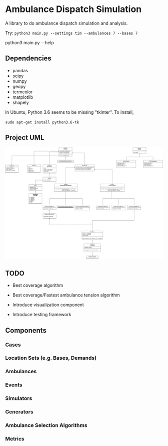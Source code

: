 # Ambulance Dispatch Simulation

A library to do ambulance dispatch simulation and analysis.

Try: `python3 main.py --settings tim --ambulances 7 --bases 7`

python3 main.py --help

## Dependencies

- pandas
- scipy
- numpy
- geopy
- termcolor
- matplotlib
- shapely

In Ubuntu, Python 3.6 seems to be missing "tkinter". To install,

`sudo apt-get install python3.6-tk`

## Project UML

![](uml/ems_uml.png)


## TODO

- Best coverage algorithm

- Best coverage/Fastest ambulance tension algorithm
  
- Introduce visualization component

- Introduce testing framework


## Components

### Cases
### Location Sets (e.g. Bases, Demands)
### Ambulances
### Events
### Simulators
### Generators
### Ambulance Selection Algorithms
### Metrics
